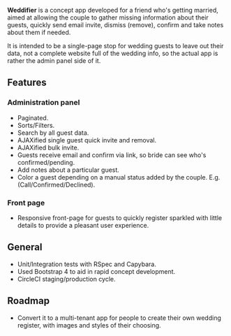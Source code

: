 **Weddifier** is a concept app developed for a friend who's getting married, aimed at allowing the couple to gather missing information about their guests, quickly send email invite, dismiss (remove), confirm and take notes about them if needed.

It is intended to be a single-page stop for wedding guests to leave out their data, not a complete website full of the wedding info, so the actual app is rather the admin panel side of it.

## Features

### Administration panel

* Paginated.
* Sorts/Filters.
* Search by all guest data.
* AJAXified single guest quick invite and removal.
* AJAXified bulk invite.
* Guests receive email and confirm via link, so bride can see who's confirmed/pending.
* Add notes about a particular guest.
* Color a guest depending on a manual status added by the couple. E.g. (Call/Confirmed/Declined).

### Front page

 * Responsive front-page for guests to quickly register sparkled with little details to provide a pleasant user experience.

## General

* Unit/Integration tests with RSpec and Capybara.
* Used Bootstrap 4 to aid in rapid concept development.
* CircleCI staging/production cycle.

## Roadmap

* Convert it to a multi-tenant app for people to create their own wedding register, with images and styles of their choosing.
